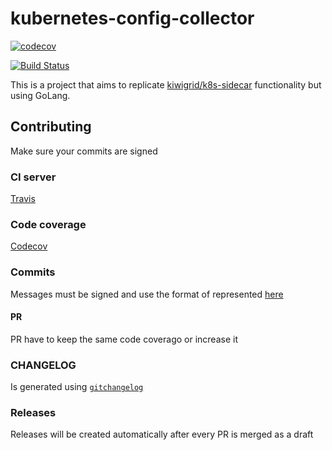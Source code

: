 # kubernetes-config-collector

[![codecov](https://codecov.io/gh/carlosjgp/kubernetes-config-collector/branch/master/graph/badge.svg)](https://codecov.io/gh/carlosjgp/kubernetes-config-collector)

[![Build Status](https://travis-ci.org/carlosjgp/kubernetes-config-collector.svg?branch=master)](https://travis-ci.org/carlosjgp/kubernetes-config-collector)

This is a project that aims to replicate [kiwigrid/k8s-sidecar](https://github.com/kiwigrid/k8s-sidecar) functionality but using GoLang.


## Contributing

Make sure your commits are signed

### CI server

[Travis](https://travis-ci.org)

### Code coverage

[Codecov](https://codecov.io)

### Commits

Messages must be signed and use the format of represented [here](https://github.com/carlosjgp/kubernetes-config-collector/gitchangelog.rc)

#### PR

PR have to keep the same code coverago or increase it

### CHANGELOG

Is generated using [`gitchangelog`](https://github.com/vaab/gitchangelog)

### Releases

Releases will be created automatically after every PR is merged as a draft
